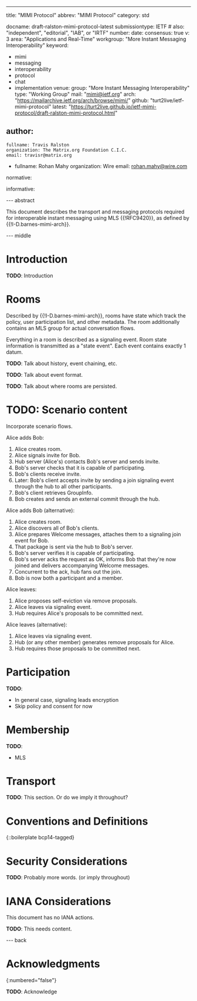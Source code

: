 ---
title: "MIMI Protocol"
abbrev: "MIMI Protocol"
category: std

docname: draft-ralston-mimi-protocol-latest
submissiontype: IETF  # also: "independent", "editorial", "IAB", or "IRTF"
number:
date:
consensus: true
v: 3
area: "Applications and Real-Time"
workgroup: "More Instant Messaging Interoperability"
keyword:
 - mimi
 - messaging
 - interoperability
 - protocol
 - chat
 - implementation
venue:
  group: "More Instant Messaging Interoperability"
  type: "Working Group"
  mail: "mimi@ietf.org"
  arch: "https://mailarchive.ietf.org/arch/browse/mimi/"
  github: "turt2live/ietf-mimi-protocol"
  latest: "https://turt2live.github.io/ietf-mimi-protocol/draft-ralston-mimi-protocol.html"

author:
 -
    fullname: Travis Ralston
    organization: The Matrix.org Foundation C.I.C.
    email: travisr@matrix.org
 -
    fullname: Rohan Mahy
    organization: Wire
    email: rohan.mahy@wire.com

normative:

informative:


--- abstract

This document describes the transport and messaging protocols required
for interoperable instant messaging using MLS {{!RFC9420}}, as defined
by {{!I-D.barnes-mimi-arch}}.

--- middle

# Introduction

**TODO**: Introduction

# Rooms

Described by {{!I-D.barnes-mimi-arch}}, rooms have state which track the policy,
user participation list, and other metadata. The room additionally contains an
MLS group for actual conversation flows.

Everything in a room is described as a signaling event. Room state information
is transmitted as a "state event". Each event contains exactly 1 datum.

**TODO**: Talk about history, event chaining, etc.

**TODO**: Talk about event format.

**TODO**: Talk about where rooms are persisted.

# TODO: Scenario content

Incorporate scenario flows.

Alice adds Bob:

1. Alice creates room.
2. Alice signals invite for Bob.
3. Hub server (Alice's) contacts Bob's server and sends invite.
4. Bob's server checks that it is capable of participating.
5. Bob's clients receive invite.
6. Later: Bob's client accepts invite by sending a join signaling event through
   the hub to all other participants.
7. Bob's client retrieves GroupInfo.
8. Bob creates and sends an external commit through the hub.

Alice adds Bob (alternative):

1. Alice creates room.
2. Alice discovers all of Bob's clients.
3. Alice prepares Welcome messages, attaches them to a signaling join event for
   Bob.
4. That package is sent via the hub to Bob's server.
5. Bob's server verifies it is capable of participating.
6. Bob's server acks the request as OK, informs Bob that they're now joined and
   delivers accompanying Welcome messages.
7. Concurrent to the ack, hub fans out the join.
8. Bob is now both a participant and a member.

Alice leaves:

1. Alice proposes self-eviction via remove proposals.
2. Alice leaves via signaling event.
3. Hub requires Alice's proposals to be committed next.

Alice leaves (alternative):

1. Alice leaves via signaling event.
2. Hub (or any other member) generates remove proposals for Alice.
3. Hub requires those proposals to be committed next.

# Participation

**TODO**:

* In general case, signaling leads encryption
* Skip policy and consent for now

# Membership

**TODO**:

* MLS

# Transport

**TODO**: This section. Or do we imply it throughout?

# Conventions and Definitions

{::boilerplate bcp14-tagged}

# Security Considerations

**TODO**: Probably more words. (or imply throughout)

# IANA Considerations

This document has no IANA actions.

**TODO**: This needs content.

--- back

# Acknowledgments
{:numbered="false"}

**TODO**: Acknowledge
